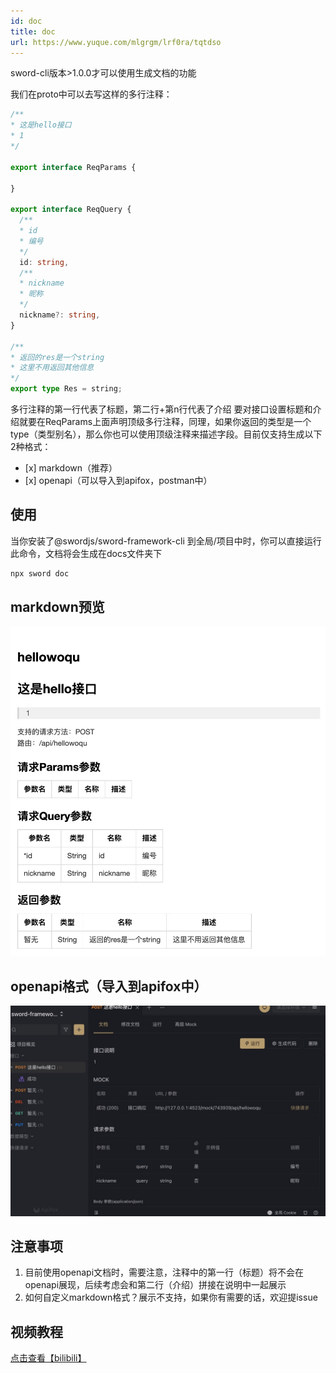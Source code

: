 ```yaml
---
id: doc
title: doc
url: https://www.yuque.com/mlgrgm/lrf0ra/tqtdso
---
```


sword-cli版本>1.0.0才可以使用生成文档的功能

我们在proto中可以去写这样的多行注释：

```typescript
/**
* 这是hello接口
* 1
*/

export interface ReqParams {
  
}

export interface ReqQuery {
  /**
  * id
  * 编号
  */
  id: string,
  /**
  * nickname
  * 昵称
  */
  nickname?: string,
}

/**
* 返回的res是一个string
* 这里不用返回其他信息
*/
export type Res = string;

```

多行注释的第一行代表了标题，第二行+第n行代表了介绍
要对接口设置标题和介绍就要在ReqParams上面声明顶级多行注释，同理，如果你返回的类型是一个type（类型别名），那么你也可以使用顶级注释来描述字段。目前仅支持生成以下2种格式：

- \[x] markdown（推荐）
- \[x] openapi（可以导入到apifox，postman中）

<a name="q8q7d"></a>

## 使用

当你安装了@swordjs/sword-framework-cli 到全局/项目中时，你可以直接运行此命令，文档将会生成在docs文件夹下

```typescript
npx sword doc
```

<a name="yiKVy"></a>

## markdown预览

![image.png](../assets/tqtdso/1650193948058-a3dbd568-1767-4953-855c-71f47ed5a636.png)

<a name="ShJ30"></a>

## openapi格式（导入到apifox中）

![image.png](../assets/tqtdso/1650193981786-115c1894-205a-4ac0-8b78-43f3c834a083.png)

<a name="Ka12x"></a>

## 注意事项

1. 目前使用openapi文档时，需要注意，注释中的第一行（标题）将不会在openapi展现，后续考虑会和第二行（介绍）拼接在说明中一起展示
2. 如何自定义markdown格式？展示不支持，如果你有需要的话，欢迎提issue

<a name="ZuE6n"></a>

## 视频教程

[点击查看【bilibili】](https://player.bilibili.com/player.html?bvid=BV1Gu411y7Sc)
